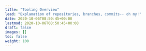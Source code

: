 ```yaml
---
title: "Tooling Overview"
lead: "Explanation of repositories, branches, commits-- oh my!"
date: 2020-10-06T08:50:45+00:00
lastmod: 2020-10-06T08:50:45+00:00
draft: false
images: []
toc: false
weight: 100
---
```

